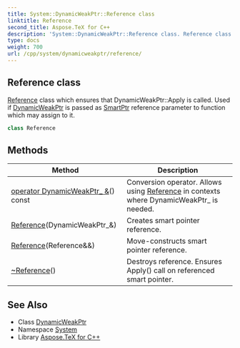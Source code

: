 ```yaml
---
title: System::DynamicWeakPtr::Reference class
linktitle: Reference
second_title: Aspose.TeX for C++
description: 'System::DynamicWeakPtr::Reference class. Reference class which ensures that DynamicWeakPtr::Apply is called. Used if DynamicWeakPtr is passed as SmartPtr reference parameter to function which may assign to it in C++.'
type: docs
weight: 700
url: /cpp/system/dynamicweakptr/reference/
---
```

## Reference class


[Reference](./) class which ensures that DynamicWeakPtr::Apply is called. Used if [DynamicWeakPtr](../) is passed as [SmartPtr](../../smartptr/) reference parameter to function which may assign to it.

```cpp
class Reference
```

## Methods

| Method | Description |
| --- | --- |
| [operator DynamicWeakPtr_ &](./operatordynamicweakptr_&/)() const | Conversion operator. Allows using [Reference](./) in contexts where DynamicWeakPtr_ is needed. |
| [Reference](./reference/)(DynamicWeakPtr_\&) | Creates smart pointer reference. |
| [Reference](./reference/)(Reference\&&) | Move-constructs smart pointer reference. |
| [~Reference](./~reference/)() | Destroys reference. Ensures Apply() call on referenced smart pointer. |
## See Also

* Class [DynamicWeakPtr](../)
* Namespace [System](../../)
* Library [Aspose.TeX for C++](../../../)
